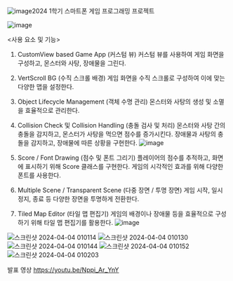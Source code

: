 ![image](https://github.com/Seunghee-030/Smartphone_Game_Programming/assets/73768560/14973ed0-ffce-4530-be91-57112f38c506)2024 1학기 스마트폰 게임 프로그래밍 프로젝트

![image](https://github.com/Seunghee-030/Smartphone_Game_Programming/assets/73768560/db7ac2fe-e774-4bf8-8669-93c3fd1f7bbc)



<사용 요소 및 기능>
1. CustomView based Game App (커스텀 뷰)
	커스텀 뷰를 사용하여 게임 화면을 구성하고, 몬스터와 사탕, 장애물을 그린다.

2. VertScroll BG (수직 스크롤 배경)
	게임 화면을 수직 스크롤로 구성하여 이에 맞는 다양한 맵을 설정한다.

3. Object Lifecycle Management (객체 수명 관리)
	몬스터와 사탕의 생성 및 소멸을 효율적으로 관리한다.

4. Collision Check 및 Collision Handling (충돌 검사 및 처리)
	몬스터와 사탕 간의 충돌을 감지하고, 몬스터가 사탕을 먹으면 점수를 증가시킨다.
	장애물과 사탕의 충돌을 감지하고, 장애물에 따른 상황을 구현한다.
![image](https://github.com/Seunghee-030/Smartphone_Game_Programming/assets/73768560/4eae1d95-e80f-4814-b10d-e4c95e27e012)

5. Score / Font Drawing (점수 및 폰트 그리기)
	플레이어의 점수를 추적하고, 화면에 표시하기 위해 Score 클래스를 구현한다.
	게임의 시각적인 효과를 위해 다양한 폰트를 사용한다.

6. Multiple Scene / Transparent Scene (다중 장면 / 투명 장면)
	게임 시작, 일시 정지, 종료 등 다양한 장면을 투명하게 전환한다.

7. Tiled Map Editor (타일 맵 편집기)
	게임의 배경이나 장애물 등을 효율적으로 구성하기 위해 타일 맵 편집기를 활용한다.
![image](https://github.com/Seunghee-030/Smartphone_Game_Programming/assets/73768560/3b7fdd99-000b-4692-949b-0969ac7132a1)

![스크린샷 2024-04-04 010114](https://github.com/Seunghee-030/Smartphone_Game_Programming/assets/73768560/7ee5a51e-cb0f-4963-9d59-5ee4b4029aa5)
![스크린샷 2024-04-04 010130](https://github.com/Seunghee-030/Smartphone_Game_Programming/assets/73768560/fc204530-a5bd-4a5f-bdd1-41f790687990)
![스크린샷 2024-04-04 010144](https://github.com/Seunghee-030/Smartphone_Game_Programming/assets/73768560/1daef6ce-72f9-40e7-868e-3d78440536f8)
![스크린샷 2024-04-04 010152](https://github.com/Seunghee-030/Smartphone_Game_Programming/assets/73768560/1da113ad-5330-4bef-9e57-cad5d6ff146d)
![스크린샷 2024-04-04 010203](https://github.com/Seunghee-030/Smartphone_Game_Programming/assets/73768560/66cb92c4-79b9-4efa-ba63-1011fffd4387)




발표 영상
https://youtu.be/Nppi_Ar_YnY
